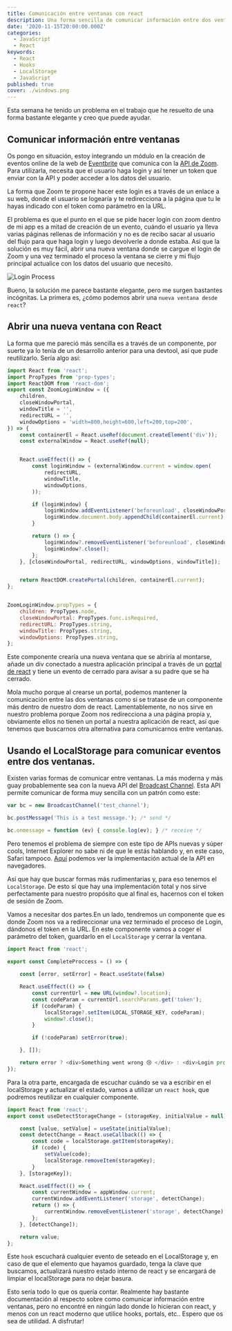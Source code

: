 ```yaml
---
title: Comunicación entre ventanas con react
description: Una forma sencilla de comunicar información entre dos ventanas con react.
date: '2020-11-15T20:00:00.000Z'
categories:
  - JavaScript
  - React
keywords:
  - React
  - Hooks
  - LocalStorage
  - JavaScript
published: true
cover: ./windows.png
---
```


Esta semana he tenido un problema en el trabajo que he resuelto de una forma bastante elegante y creo que puede ayudar.

## Comunicar información entre ventanas

Os pongo en situación, estoy integrando un módulo en la creación de eventos online de la web de [Eventbrite](https://www.eventbrite.com/) que comunica con la [API de Zoom](https://marketplace.zoom.us/docs/api-reference/zoom-api). Para utilizarla, necesita que el usuario haga login y así tener un token que enviar con la API y poder acceder a los datos del usuario. 

La forma que Zoom te propone hacer este login es a través de un enlace a su web, donde el usuario se logearía y te redirecciona a la página que tu le hayas indicado con el token como parámetro en la URL. 

El problema es que el punto en el que se pide hacer login con zoom dentro de mi app es a mitad de creación de un evento, cuándo el usuario ya lleva varias páginas rellenas de información y no es de recibo sacar al usuario del flujo para que haga login y luego devolverle a donde estaba. Así que la solución es muy fácil, abrir una nueva ventana donde se cargue el login de Zoom y una vez terminado el proceso la ventana se cierre y mi flujo principal actualice con los datos del usuario que necesito. 

![Login Process](./login-process.gif)

Bueno, la solución me parece bastante elegante, pero me surgen bastantes incógnitas. La primera es, ¿cómo podemos abrir una `nueva ventana desde react`?

## Abrir una nueva ventana con React

La forma que me pareció más sencilla es a través de un componente, por suerte ya lo tenía de un desarrollo anterior para una devtool, así que pude reutilizarlo. Sería algo así:

```js
import React from 'react';
import PropTypes from 'prop-types';
import ReactDOM from 'react-dom';
export const ZoomLoginWindow = ({
    children,
    closeWindowPortal,
    windowTitle = '',
    redirectURL = '',
    windowOptions = 'width=800,height=600,left=200,top=200',
}) => {
    const containerEl = React.useRef(document.createElement('div'));
    const externalWindow = React.useRef(null);


    React.useEffect(() => {
        const loginWindow = (externalWindow.current = window.open(
            redirectURL,
            windowTitle,
            windowOptions,
        ));

        if (loginWindow) {
            loginWindow.addEventListener('beforeunload', closeWindowPortal);
            loginWindow.document.body.appendChild(containerEl.current);
        }

        return () => {
            loginWindow?.removeEventListener('beforeunload', closeWindowPortal);
            loginWindow?.close();
        };
    }, [closeWindowPortal, redirectURL, windowOptions, windowTitle]);


    return ReactDOM.createPortal(children, containerEl.current);
};


ZoomLoginWindow.propTypes = {
    children: PropTypes.node,
    closeWindowPortal: PropTypes.func.isRequired,
    redirectURL: PropTypes.string,
    windowTitle: PropTypes.string,
    windowOptions: PropTypes.string,
};
```

Este componente crearía una nueva ventana que se abriría al montarse, añade un div conectado a nuestra aplicación principal a través de un [portal de react](https://es.reactjs.org/docs/portals.html) y tiene un evento de cerrado para avisar a su padre que se ha cerrado. 

Mola mucho porque al crearse un portal, podemos mantener la comunicación entre las dos ventanas como si se tratase de un componente más dentro de nuestro dom de react. Lamentablemente, no nos sirve en nuestro problema porque Zoom nos redirecciona a una página propia y, obviamente ellos no tienen un portal a nuestra aplicación de react, así que tenemos que buscarnos otra alternativa para comunicarnos entre ventanas.

## Usando el LocalStorage para comunicar eventos entre dos ventanas.

Existen varias formas de comunicar entre ventanas. La más moderna y más guay probablemente sea con la nueva API del [Broadcast Channel](https://developer.mozilla.org/en-US/docs/Web/API/Broadcast_Channel_API). Esta API permite comunicar de forma muy sencilla con un patrón como este:

```js
var bc = new BroadcastChannel('test_channel');

bc.postMessage('This is a test message.'); /* send */

bc.onmessage = function (ev) { console.log(ev); } /* receive */
```

Pero tenemos el problema de siempre con este tipo de APIs nuevas y súper cools, Internet Explorer no sabe ni de que le estás hablando y, en este caso, Safari tampoco. [Aquí](https://caniuse.com/?search=broadcast) podemos ver la implementación actual de la API en navegadores.

Así que hay que buscar formas más rudimentarias y, para eso tenemos el `LocalStorage`. De esto sí que hay una implementación total y nos sirve perfectamente para nuestro propósito que al final es, hacernos con el token de sesión de Zoom. 

Vamos a necesitar dos partes.En un lado, tendremos un componente que es donde Zoom nos va a redireccionar una vez terminado el proceso de Login, dándonos el token en la URL. En este componente vamos a coger el parámetro del token, guardarlo en el `LocalStorage` y cerrar la ventana.

```js
import React from 'react';

export const CompleteProccess = () => {
    
    const [error, setError] = React.useState(false)

    React.useEffect(() => {
        const currentUrl = new URL(window?.location);
        const codeParam = currentUrl.searchParams.get('token');
        if (codeParam) {
            localStorage?.setItem(LOCAL_STORAGE_KEY, codeParam);
            window?.close();
        }

        if (!codeParam) setError(true);

    }, []);

    return error ? <div>Something went wrong 😢 </div> : <div>Login process completed 👏 </div>
});

```


Para la otra parte, encargada de escuchar cuándo se va a escribir en el localStorage y actualizar el estado, vamos a utilizar un `react hook`, que podremos reutilizar en cualquier componente.

```js
import React from 'react';
export const useDetectStorageChange = (storageKey, initialValue = null) => {

    const [value, setValue] = useState(initialValue);
    const detectChange = React.useCallback(() => {
        const code = localStorage.getItem(storageKey);
        if (code) {
            setValue(code);
            localStorage.removeItem(storageKey);
        }
    }, [storageKey]);

    React.useEffect(() => {
        const currentWindow = appWindow.current;
        currentWindow.addEventListener('storage', detectChange);
        return () => {
            currentWindow.removeEventListener('storage', detectChange);
        };
    }, [detectChange]);

    return value;
};
```

Este `hook` escuchará cualquier evento de seteado en el LocalStorage y, en caso de que el elemento que hayamos guardado, tenga la clave que buscamos, actualizará nuestro estado interno de react y se encargará de limpiar el localStorage para no dejar basura. 


Esto sería todo lo que os quería contar. Realmente hay bastante documentación al respecto sobre como comunicar información entre ventanas, pero no encontré en ningún lado donde lo hicieran con react, y menos con un react moderno que utilice hooks, portals, etc.. Espero que os sea de utilidad. A disfrutar! 